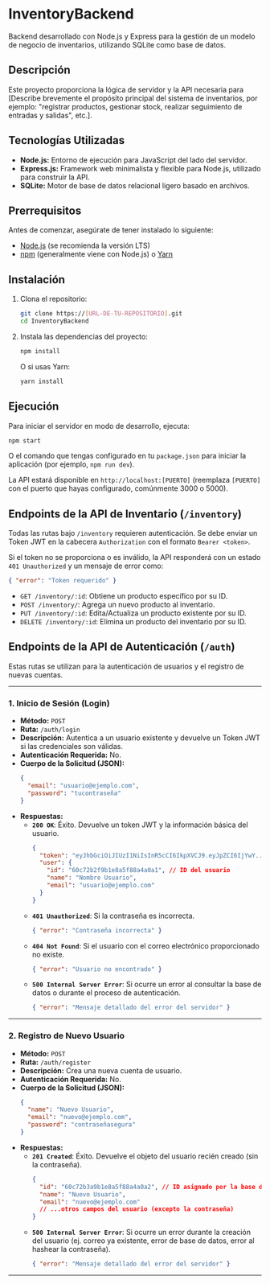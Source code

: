 # InventoryBackend

Backend desarrollado con Node.js y Express para la gestión de un modelo de negocio de inventarios, utilizando SQLite como base de datos.

## Descripción

Este proyecto proporciona la lógica de servidor y la API necesaria para [Describe brevemente el propósito principal del sistema de inventarios, por ejemplo: "registrar productos, gestionar stock, realizar seguimiento de entradas y salidas", etc.].

## Tecnologías Utilizadas

*   **Node.js:** Entorno de ejecución para JavaScript del lado del servidor.
*   **Express.js:** Framework web minimalista y flexible para Node.js, utilizado para construir la API.
*   **SQLite:** Motor de base de datos relacional ligero basado en archivos.

## Prerrequisitos

Antes de comenzar, asegúrate de tener instalado lo siguiente:

*   [Node.js](https://nodejs.org/) (se recomienda la versión LTS)
*   [npm](https://www.npmjs.com/) (generalmente viene con Node.js) o [Yarn](https://yarnpkg.com/)

## Instalación

1.  Clona el repositorio:
    ```bash
    git clone https://[URL-DE-TU-REPOSITORIO].git
    cd InventoryBackend
    ```
2.  Instala las dependencias del proyecto:
    ```bash
    npm install
    ```
    O si usas Yarn:
    ```bash
    yarn install
    ```

## Ejecución

Para iniciar el servidor en modo de desarrollo, ejecuta:

```bash
npm start
```
O el comando que tengas configurado en tu `package.json` para iniciar la aplicación (por ejemplo, `npm run dev`).

La API estará disponible en `http://localhost:[PUERTO]` (reemplaza `[PUERTO]` con el puerto que hayas configurado, comúnmente 3000 o 5000).

## Endpoints de la API de Inventario (`/inventory`)

Todas las rutas bajo `/inventory` requieren autenticación. Se debe enviar un Token JWT en la cabecera `Authorization` con el formato `Bearer <token>`.

Si el token no se proporciona o es inválido, la API responderá con un estado `401 Unauthorized` y un mensaje de error como:
```json
{ "error": "Token requerido" }
```

*   `GET /inventory/:id`: Obtiene un producto específico por su ID.
*   `POST /inventory/`: Agrega un nuevo producto al inventario.
*   `PUT /inventory/:id`: Edita/Actualiza un producto existente por su ID.
*   `DELETE /inventory/:id`: Elimina un producto del inventario por su ID.

## Endpoints de la API de Autenticación (`/auth`)

Estas rutas se utilizan para la autenticación de usuarios y el registro de nuevas cuentas.

---

### 1. Inicio de Sesión (Login)

*   **Método:** `POST`
*   **Ruta:** `/auth/login`
*   **Descripción:** Autentica a un usuario existente y devuelve un Token JWT si las credenciales son válidas.
*   **Autenticación Requerida:** No.
*   **Cuerpo de la Solicitud (JSON):**
    ```json
    {
      "email": "usuario@ejemplo.com",
      "password": "tucontraseña"
    }
    ```
*   **Respuestas:**
    *   **`200 OK`**: Éxito. Devuelve un token JWT y la información básica del usuario.
        ```json
        {
          "token": "eyJhbGciOiJIUzI1NiIsInR5cCI6IkpXVCJ9.eyJpZCI6IjYwY...", // Token JWT
          "user": {
            "id": "60c72b2f9b1e8a5f88a4a0a1", // ID del usuario
            "name": "Nombre Usuario",
            "email": "usuario@ejemplo.com"
          }
        }
        ```
    *   **`401 Unauthorized`**: Si la contraseña es incorrecta.
        ```json
        { "error": "Contraseña incorrecta" }
        ```
    *   **`404 Not Found`**: Si el usuario con el correo electrónico proporcionado no existe.
        ```json
        { "error": "Usuario no encontrado" }
        ```
    *   **`500 Internal Server Error`**: Si ocurre un error al consultar la base de datos o durante el proceso de autenticación.
        ```json
        { "error": "Mensaje detallado del error del servidor" }
        ```

---

### 2. Registro de Nuevo Usuario

*   **Método:** `POST`
*   **Ruta:** `/auth/register`
*   **Descripción:** Crea una nueva cuenta de usuario.
*   **Autenticación Requerida:** No.
*   **Cuerpo de la Solicitud (JSON):**
    ```json
    {
      "name": "Nuevo Usuario",
      "email": "nuevo@ejemplo.com",
      "password": "contraseñasegura"
    }
    ```
*   **Respuestas:**
    *   **`201 Created`**: Éxito. Devuelve el objeto del usuario recién creado (sin la contraseña).
        ```json
        {
          "id": "60c72b3a9b1e8a5f88a4a0a2", // ID asignado por la base de datos
          "name": "Nuevo Usuario",
          "email": "nuevo@ejemplo.com"
          // ...otros campos del usuario (excepto la contraseña)
        }
        ```
    *   **`500 Internal Server Error`**: Si ocurre un error durante la creación del usuario (ej. correo ya existente, error de base de datos, error al hashear la contraseña).
        ```json
        { "error": "Mensaje detallado del error del servidor" }
        ```

---
